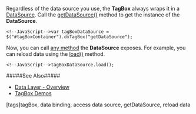 Regardless of the data source you use, the **TagBox** always wraps it in a [DataSource](/api-reference/30%20Data%20Layer/DataSource '/Documentation/ApiReference/Data_Layer/DataSource/'). Call the [getDataSource()](/api-reference/10%20UI%20Widgets/DataHelperMixin/3%20Methods/getDataSource().md '/Documentation/ApiReference/UI_Widgets/dxTagBox/Methods/#getDataSource') method to get the instance of the **DataSource**.

    <!--JavaScript-->var tagBoxDataSource = $("#tagBoxContainer").dxTagBox("getDataSource");

Now, you can call [any method](/api-reference/30%20Data%20Layer/DataSource/3%20Methods '/Documentation/ApiReference/Data_Layer/DataSource/Methods/') the **DataSource** exposes. For example, you can reload data using the [load()](/api-reference/30%20Data%20Layer/DataSource/3%20Methods/load().md '/Documentation/ApiReference/Data_Layer/DataSource/Methods/#load') method.

    <!--JavaScript-->tagBoxDataSource.load();

#####See Also#####
- [Data Layer - Overview](/concepts/30%20Data%20Layer/5%20Data%20Layer '/Documentation/Guide/Data_Layer/Data_Layer/')
- [TagBox Demos](https://js.devexpress.com/Demos/WidgetsGallery/Demo/Tag_Box/Overview/jQuery/Light)

[tags]tagBox, data binding, access data source, getDataSource, reload data
